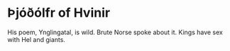 # Þjóðólfr of Hvinir
His poem, Ynglingatal, is wild. Brute Norse spoke about it. Kings have sex with Hel and giants.